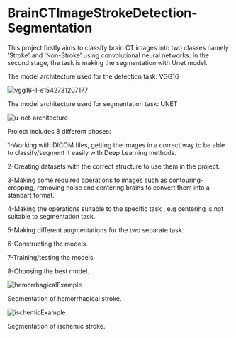 # BrainCTImageStrokeDetection-Segmentation
This project firstly aims to classify brain CT images into two classes namely 'Stroke' and 'Non-Stroke' using convolutional neural networks. In the second stage, the task is making the segmentation with Unet model.

The model architecture used for the detection task: VGG16


![vgg16-1-e1542731207177](https://user-images.githubusercontent.com/56753978/134819854-bbcae054-bf93-4677-b206-dea222a6cb88.png)

The model architecture used for segmentation task: UNET


![u-net-architecture](https://user-images.githubusercontent.com/56753978/134819883-a8b284da-ff67-42de-9eff-9011f2eaa173.png)


Project includes 8 different phases:

1-Working with DICOM files, getting the images in a correct way to be able to classify/segment it easily with Deep Learning methods.

2-Creating datasets with the correct structure to use them in the project.

3-Making some required operations to images such as contouring-cropping, removing noise and centering brains to convert them into a standart format.

4-Making the operations suitable to the specific task , e.g centering is not suitable to segmentation task.

5-Making different augmentations for the two separate task.

6-Constructing the models.

7-Training/testing the models.

8-Choosing the best model.



![hemorrhagicalExample](https://user-images.githubusercontent.com/56753978/134818932-b6023adb-9eaf-4af3-9d30-d397a9ecb119.png)

Segmentation of hemorrhagical stroke.

![ischemicExample](https://user-images.githubusercontent.com/56753978/134818936-ed268041-50c0-4f1f-bf8b-55273bdd142e.png)

Segmentation of ischemic stroke.
